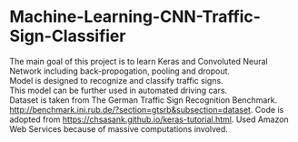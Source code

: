 # Machine-Learning-CNN-Traffic-Sign-Classifier

The main goal of this project is to learn Keras and Convoluted Neural Network including back-propogation, pooling and dropout.  
Model is designed to recognize and classify traffic signs.  
This model can be further used in automated driving cars.  
Dataset is taken from The German Traffic Sign Recognition Benchmark. http://benchmark.ini.rub.de/?section=gtsrb&subsection=dataset. 
Code is adopted from https://chsasank.github.io/keras-tutorial.html. 
Used Amazon Web Services because of massive computations involved.  
